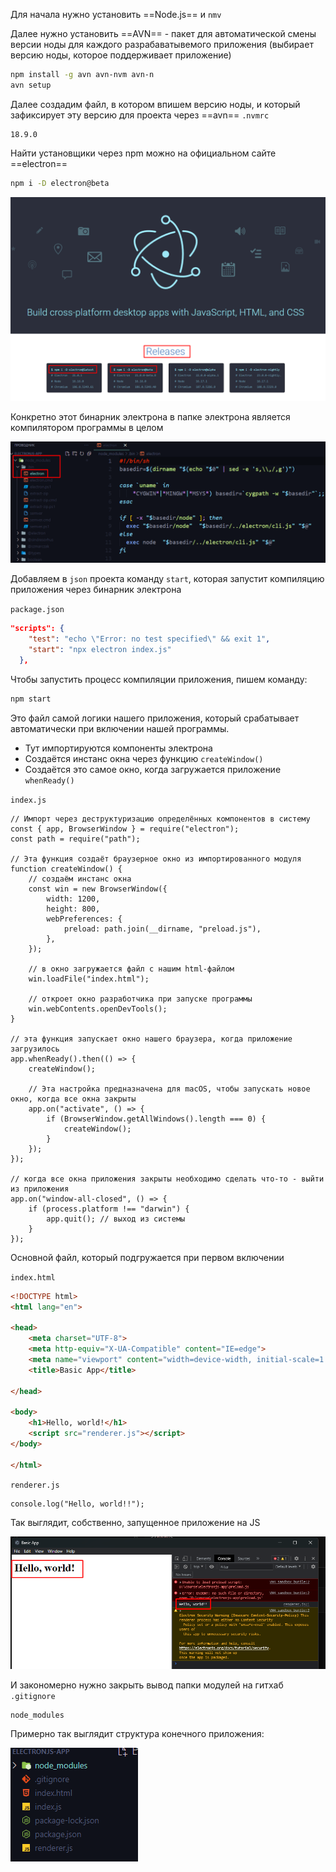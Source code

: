 
Для начала нужно установить ==Node.js== и `nmv` 

Далее нужно установить ==AVN== - пакет для автоматической смены версии ноды для каждого разрабаватывемого приложения (выбирает версию ноды, которое поддерживает приложение)

```bash
npm install -g avn avn-nvm avn-n
avn setup
```

Далее создадим файл, в котором впишем версию ноды, и который зафиксирует эту версию для проекта через ==avn== 
`.nvmrc`
```code
18.9.0
```

Найти установщики через npm можно на официальном сайте ==electron==

```bash
npm i -D electron@beta
```
![](_png/Pasted%20image%2020221112121345.png)

Конкретно этот бинарник электрона в папке электрона является компилятором программы в целом

![](_png/Pasted%20image%2020221112131550.png)

Добавляем в `json` проекта команду `start`, которая запустит компиляцию приложения через бинарник электрона

`package.json`
```JSON
"scripts": {
    "test": "echo \"Error: no test specified\" && exit 1",
    "start": "npx electron index.js"
  },
```

Чтобы запустить процесс компиляции приложения, пишем команду:

```bash
npm start
```

Это файл самой логики нашего приложения, который срабатывает автоматически при включении нашей программы.
- Тут импортируются компоненты электрона 
- Создаётся инстанс окна через функцию `createWindow()` 
- Создаётся это самое окно, когда загружается приложение `whenReady()`

`index.js`
```JS
// Импорт через деструктуризацию определённых компонентов в систему
const { app, BrowserWindow } = require("electron");
const path = require("path");

// Эта функция создаёт браузерное окно из импортированного модуля
function createWindow() {
	// создаём инстанс окна
	const win = new BrowserWindow({
		width: 1200,
		height: 800,
		webPreferences: {
			preload: path.join(__dirname, "preload.js"),
		},
	});

	// в окно загружается файл с нашим html-файлом
	win.loadFile("index.html");

	// откроет окно разработчика при запуске программы
	win.webContents.openDevTools();
}

// эта функция запускает окно нашего браузера, когда приложение загрузилось
app.whenReady().then(() => {
	createWindow();

	// Эта настройка предназначена для macOS, чтобы запускать новое окно, когда все окна закрыты
	app.on("activate", () => {
		if (BrowserWindow.getAllWindows().length === 0) {
			createWindow();
		}
	});
});

// когда все окна приложения закрыты необходимо сделать что-то - выйти из приложения
app.on("window-all-closed", () => {
	if (process.platform !== "darwin") {
		app.quit(); // выход из системы
	}
});

```

Основной файл, который подгружается при первом включении

`index.html`
```HTML
<!DOCTYPE html>
<html lang="en">

<head>
	<meta charset="UTF-8">
	<meta http-equiv="X-UA-Compatible" content="IE=edge">
	<meta name="viewport" content="width=device-width, initial-scale=1.0">
	<title>Basic App</title>

</head>

<body>
	<h1>Hello, world!</h1>
	<script src="renderer.js"></script>
</body>

</html>
```

`renderer.js`
```JS
console.log("Hello, world!!");
```

Так выглядит, собственно, запущенное приложение на JS

![](_png/Pasted%20image%2020221112131334.png)

И закономерно нужно закрыть вывод папки модулей на гитхаб
`.gitignore`
```text
node_modules
```

Примерно так выглядит структура конечного приложения:

![|400](_png/Pasted%20image%2020221112134652.png)